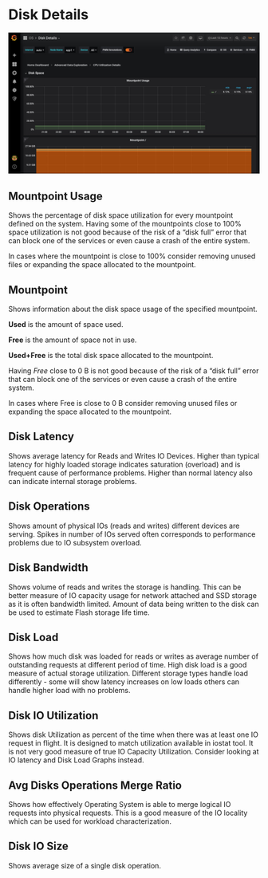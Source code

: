 # Disk Details

![image](../_images/PMM_Disk_Details.jpg)

## Mountpoint Usage

Shows the percentage of disk space utilization for every mountpoint defined on the system. Having some of the mountpoints close to 100% space utilization is not good because of the risk of a “disk full” error that can block one of the services or even cause a crash of the entire system.

In cases where the mountpoint is close to 100% consider removing unused files or expanding the space allocated to the mountpoint.

## Mountpoint

Shows information about the disk space usage of the specified mountpoint.

**Used** is the amount of space used.

**Free** is the amount of space not in use.

**Used+Free** is the total disk space allocated to the mountpoint.

Having *Free* close to 0 B is not good because of the risk of a “disk full” error that can block one of the services or even cause a crash of the entire system.

In cases where Free is close to 0 B consider removing unused files or expanding the space allocated to the mountpoint.

## Disk Latency

Shows average latency for Reads and Writes IO Devices.  Higher than typical latency for highly loaded storage indicates saturation (overload) and is frequent cause of performance problems.  Higher than normal latency also can indicate internal storage problems.

## Disk Operations

Shows amount of physical IOs (reads and writes) different devices are serving. Spikes in number of IOs served often corresponds to performance problems due to IO subsystem overload.

## Disk Bandwidth

Shows volume of reads and writes the storage is handling. This can be better measure of IO capacity usage for network attached and SSD storage as it is often bandwidth limited.  Amount of data being written to the disk can be used to estimate Flash storage life time.

## Disk Load

Shows how much disk was loaded for reads or writes as average number of outstanding requests at different period of time.  High disk load is a good measure of actual storage utilization. Different storage types handle load differently - some will show latency increases on low loads others can handle higher load with no problems.

## Disk IO Utilization

Shows disk Utilization as percent of the time when there was at least one IO request in flight. It is designed to match utilization available in iostat tool. It is not very good measure of true IO Capacity Utilization. Consider looking at IO latency and Disk Load Graphs instead.

## Avg Disks Operations Merge Ratio

Shows how effectively Operating System is able to merge logical IO requests into physical requests.  This is a good measure of the IO locality which can be used for workload characterization.

## Disk IO Size

Shows average size of a single disk operation.


